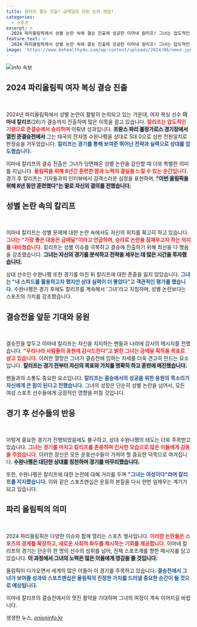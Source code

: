```yaml
---
title: 칼리프 결승 진출! 금메달로 모든 논란 제압!
categories:
  - 스포츠
excerpt: >
  2024 파리올림픽에서 성별 논란 속에 결승 진출에 성공한 이마네 칼리프! 그녀는 압도적인 실력으로 준결승에서 승리하며 금메달을 향한 밝은 포부를 드러냈습니다.
feature_text: >
  2024 파리올림픽에서 성별 논란 속에 결승 진출에 성공한 이마네 칼리프! 그녀는 압도적인 실력으로 준결승에서 승리하며 금메달을 향한 밝은 포부를 드러냈습니다.
image: 'https://www.behealthy4u.com/wp-content/uploads/2024/06/news.jpg'
---
```


<p><img src="https://www.behealthy4u.com/wp-content/uploads/2024/06/news.jpg" alt="info 속보" /></p>

<h2 data-ke-size="size26">2024 파리올림픽 여자 복싱 결승 진출</h2>

<p data-ke-size="size16">&nbsp;</p>

<p>2024년 파리올림픽에서 성별 논란이 활발히 논의되고 있는 가운데, 여자 복싱 선수 <strong>이마네 칼리프</strong>(26)가 결승까지 진출하며 많은 이목을 끌고 있습니다. <b><span style="color: #ee2323;">칼리프는 압도적인 기량으로 준결승에서 승리하며</span></b> 이뤄낸 성과입니다. <b><span style="background-color: #21538527;">프랑스 파리 롤랑가로스 경기장에서 열린 준결승전에서</span></b> 그는 태국의 잔자엠 수완나펭을 상대로 5대 0으로 심판 전원일치로 판정승을 거두었습니다. <b><span style="color: #1a5490;">칼리프는 경기를 통해 보여준 뛰어난 전략과 실력으로 상대를 압도했습니다.</span></b> </p>

<p>이마네 칼리프의 결승 진출은 그녀가 당면해온 성별 논란을 감안할 때 더욱 특별한 의미를 지닙니다. <b><span style="color: #ee2323;">올림픽을 위해 8년간 훈련한 땀과 노력의 결실을 느낄 수 있는 순간입니다.</span></b> 경기 후 칼리프는 기자들과의 인터뷰에서 감격스러운 심정을 표현하며, <b><span style="background-color: #21538527;">"이번 올림픽을 위해 8년 동안 훈련했다"는 말로 자신의 결의를 전했습니다.</span></b> </p>

<h2 data-ke-size="size26">성별 논란 속의 칼리프</h2>

<p data-ke-size="size16">&nbsp;</p>

<p>이마네 칼리프는 성별 문제에 대한 논란 속에서도 자신의 위치를 확고히 하고 있습니다. <b><span style="color: #ee2323;">그녀는 "가장 좋은 대응은 금메달"이라고 언급하며, 승리로 논란을 잠재우고자 하는 의지를 내비쳤습니다.</span></b> 칼리프는 성별 이슈를 극복하고 결승에 진출하기 위해 최선을 다 했음을 강조했습니다. <b><span style="background-color: #21538527;">그녀는 자신의 경기를 분석하고 전략을 세우는 데 많은 시간을 투자했습니다.</span></b></p>

<p>상대 선수인 수완나펭 또한 경기를 마친 뒤 칼리프에 대한 존중을 잃지 않았습니다. <b><span style="color: #1a5490;">그녀는 "내 스피드를 활용하고자 했지만 상대 실력이 더 좋았다"고 객관적인 평가를 했습니다.</span></b> 수완나펭은 경기 후에도 칼리프를 계속해서 '그녀'라고 지칭하며, 성별 논란보다는 스포츠의 가치를 강조했습니다.</p>

<h2 data-ke-size="size26">결승전을 앞둔 기대와 응원</h2>

<p data-ke-size="size16">&nbsp;</p>

<p>결승전을 앞두고 이마네 칼리프는 자신을 지지하는 팬들과 나라에 감사의 메시지를 전했습니다. <b><span style="color: #ee2323;">"우리나라 사람들의 응원에 감사드린다"고 밝힌 그녀는 금메달 획득을 목표로 삼고 있습니다.</span></b> 이러한 열망은 그녀가 결승전에 임하는 자세를 더욱 견고히 만드는 요소입니다. <b><span style="background-color: #21538527;">칼리프는 경기 전부터 자신의 목표와 가치를 명확히 하고 훈련에 매진했습니다.</span></b> </p>

<p>팬들과의 소통도 중요한 요소입니다. <b><span style="color: #1a5490;">칼리프는 결승에서의 성공을 위한 응원의 목소리가 자신에게 큰 힘이 된다고 전했습니다.</span></b> 그녀의 성장은 단순히 성별 논란을 넘어서, 모든 여성 스포츠 선수들에게 긍정적인 영향을 미칠 것입니다.</p>

<h2 data-ke-size="size26">경기 후 선수들의 반응</h2>

<p data-ke-size="size16">&nbsp;</p>

<p>이렇게 중요한 경기가 진행되었음에도 불구하고, 상대 수완나펭의 태도는 더욱 주목받고 있습니다. <b><span style="color: #ee2323;">그녀는 경기를 마치고 칼리프를 존중하며 인사한 모습으로 많은 이들에게 감동을 주었습니다.</span></b> 이러한 정신은 모든 운동선수들이 가져야 할 중요한 덕목으로 여겨집니다. <b><span style="background-color: #21538527;">수완나펭은 대단한 상대를 칭찬하며 경기를 마무리했습니다.</span></b> </p>

<p>또한, 수완나펭은 칼리프에 대한 논란에 대해 거리를 두며 <b><span style="color: #1a5490;">"그녀는 여성이다"라며 칼리프를 지지했습니다.</span></b> 이와 같은 스포츠맨십은 운동의 본질을 다시 한번 일깨우는 계기가 되고 있습니다.</p>

<h2 data-ke-size="size26">파리 올림픽의 의미</h2>

<p data-ke-size="size16">&nbsp;</p>

<p>2024 파리올림픽은 다양한 이슈와 함께 열리는 스포츠 행사입니다. <b><span style="color: #ee2323;">이러한 논란들은 스포츠의 경계를 확장하고, 새로운 사회적 화두를 제시하는 기회를 제공합니다.</span></b> 이마네 칼리프의 경기는 단순히 한 명의 선수의 성취를 넘어, 전체 스포츠계를 향한 메시지를 담고 있습니다. <b><span style="background-color: #21538527;">이 과정에서 그녀의 노력은 많은 이들에게 영감을 줄 것입니다.</span></b> </p>

<p>올림픽이 다가오면서 세계의 많은 이들이 이 경기를 주목하고 있습니다. <b><span style="color: #1a5490;">결승전에서 그녀가 보여줄 성과와 스포츠맨십은 올림픽의 진정한 가치를 드러낼 중요한 순간이 될 것으로 예상됩니다.</span></b> </p>

<p>이마네 칼리프의 결승전에서의 멋진 활약을 기대하며 그녀의 여정이 계속 이어지길 바랍니다.</p>
생생한 뉴스, <a href="https://onioninfo.kr" rel="dofollow">onioninfo.kr</a>


